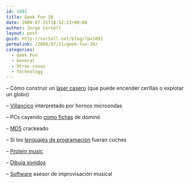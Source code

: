 ```yaml
---
id: 1891
title: Geek Fun 38
date: 2009-07-21T18:52:23+00:00
author: Jorge Cortell
layout: post
guid: http://cortell.net/blog/?p=1891
permalink: /2009/07/21/geek-fun-38/
categories:
  - Geek Fun
  - General
  - Otras cosas
  - Technology
---
```

&#8211; Cómo construir un <a title="http://teleobjetivo.org/blog/laser-de-fabricacion-casera.html" href="http://teleobjetivo.org/blog/laser-de-fabricacion-casera.html" target="_blank">laser casero</a> (que puede encender cerillas o explotar un globo)

&#8211; <a title="http://teleobjetivo.org/blog/villancico-interpretado-por-hornos-microondas.html" href="http://teleobjetivo.org/blog/villancico-interpretado-por-hornos-microondas.html" target="_blank">Villancico</a> interpretado por hornos microondas

&#8211; PCs cayendo <a title="http://teleobjetivo.org/blog/un-domino-hecho-con-pcs.html" href="http://teleobjetivo.org/blog/un-domino-hecho-con-pcs.html" target="_blank">como fichas</a> de dominó

&#8211; <a title="http://www.win.tue.nl/hashclash/rogue-ca/" href="http://www.win.tue.nl/hashclash/rogue-ca/" target="_blank">MD5</a> crackeado

&#8211; Si los <a title="http://teleobjetivo.org/blog/si-los-lenguajes-de-programacion-fueran-coches.html" href="http://teleobjetivo.org/blog/si-los-lenguajes-de-programacion-fueran-coches.html" target="_blank">lenguajes de programación</a> fueran coches

&#8211; <a title="http://www.aber.ac.uk/~phiwww/pm/index.html" href="http://www.aber.ac.uk/~phiwww/pm/index.html" target="_blank">Protein music</a>

&#8211; <a title="http://www.seeingwithsound.com/javoice.htm" href="http://www.seeingwithsound.com/javoice.htm" target="_blank">Dibuja sonidos</a>

&#8211; <a title="http://www.cs.hmc.edu/~keller/jazz/improvisor/" href="http://www.cs.hmc.edu/~keller/jazz/improvisor/" target="_blank">Software</a> asesor de improvisación musical